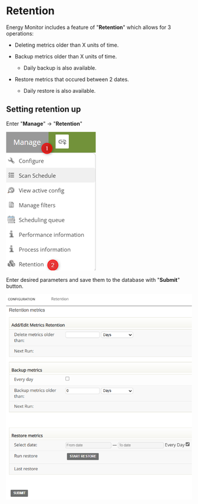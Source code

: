 # Retention 

Energy Monitor includes a feature of "**Retention**" which allows for  3 operations:

-   Deleting metrics older than X units of time. 

-   Backup metrics older than X units of time. 

    -   Daily backup is also available.

-   Restore metrics that occured between 2 dates. 

    -   Daily restore is also available.


## Setting retention up

Enter "**Manage**" -> "**Retention**"

![Performance_process_information](/media/05_00_25_01_Retention.png)

Enter desired parameters and save them to the database with "**Submit**" button.

![Performance_process_information](/media/05_00_25_02_Retention.png)
